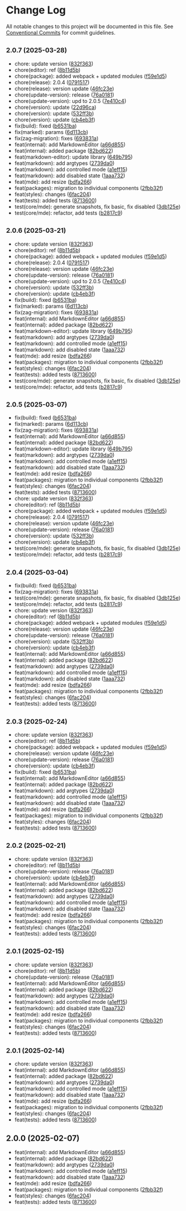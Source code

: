# Change Log

All notable changes to this project will be documented in this file.
See [Conventional Commits](https://conventionalcommits.org) for commit guidelines.

## <small>2.0.7 (2025-03-28)</small>

* chore: update version ([832f363](https://gitlab.optimacros.com/fe/ui-kit/commit/832f363))
* chore(editor): ref ([8b11d5b](https://gitlab.optimacros.com/fe/ui-kit/commit/8b11d5b))
* chore(package): added webpack + updated modules ([f59e1d5](https://gitlab.optimacros.com/fe/ui-kit/commit/f59e1d5))
* chore(release): 2.0.4 ([0791517](https://gitlab.optimacros.com/fe/ui-kit/commit/0791517))
* chore(release): version update ([46fc23e](https://gitlab.optimacros.com/fe/ui-kit/commit/46fc23e))
* chore(update-version): release ([76a0181](https://gitlab.optimacros.com/fe/ui-kit/commit/76a0181))
* chore(update-version): upd to 2.0.5 ([7e410c4](https://gitlab.optimacros.com/fe/ui-kit/commit/7e410c4))
* chore(version): update ([22d96ca](https://gitlab.optimacros.com/fe/ui-kit/commit/22d96ca))
* chore(version): update ([532ff3b](https://gitlab.optimacros.com/fe/ui-kit/commit/532ff3b))
* chore(version): update ([cb4eb3f](https://gitlab.optimacros.com/fe/ui-kit/commit/cb4eb3f))
* fix(build): fixed ([b6531ba](https://gitlab.optimacros.com/fe/ui-kit/commit/b6531ba))
* fix(marked): params ([6d113cb](https://gitlab.optimacros.com/fe/ui-kit/commit/6d113cb))
* fix(zag-migration): fixes ([693831a](https://gitlab.optimacros.com/fe/ui-kit/commit/693831a))
* feat(internal): add MarkdownEditor ([a66d855](https://gitlab.optimacros.com/fe/ui-kit/commit/a66d855))
* feat(internal): added package ([82bd622](https://gitlab.optimacros.com/fe/ui-kit/commit/82bd622))
* feat(markdown-editor): update library ([649b795](https://gitlab.optimacros.com/fe/ui-kit/commit/649b795))
* feat(markdown): add argtypes ([2739da0](https://gitlab.optimacros.com/fe/ui-kit/commit/2739da0))
* feat(markdown): add controlled mode ([a1eff15](https://gitlab.optimacros.com/fe/ui-kit/commit/a1eff15))
* feat(markdown): add disabled state ([1aaa732](https://gitlab.optimacros.com/fe/ui-kit/commit/1aaa732))
* feat(mde): add resize ([bdfa266](https://gitlab.optimacros.com/fe/ui-kit/commit/bdfa266))
* feat(packages): migration to individual components ([2fbb32f](https://gitlab.optimacros.com/fe/ui-kit/commit/2fbb32f))
* feat(styles): changes ([6fac204](https://gitlab.optimacros.com/fe/ui-kit/commit/6fac204))
* feat(tests): added tests ([8713600](https://gitlab.optimacros.com/fe/ui-kit/commit/8713600))
* test(core/mde): generate snapshots, fix basic, fix disabled ([3db125e](https://gitlab.optimacros.com/fe/ui-kit/commit/3db125e))
* test(core/mde): refactor, add tests ([b2817c9](https://gitlab.optimacros.com/fe/ui-kit/commit/b2817c9))





## <small>2.0.6 (2025-03-21)</small>

* chore: update version ([832f363](https://gitlab.optimacros.com/fe/ui-kit/commit/832f363))
* chore(editor): ref ([8b11d5b](https://gitlab.optimacros.com/fe/ui-kit/commit/8b11d5b))
* chore(package): added webpack + updated modules ([f59e1d5](https://gitlab.optimacros.com/fe/ui-kit/commit/f59e1d5))
* chore(release): 2.0.4 ([0791517](https://gitlab.optimacros.com/fe/ui-kit/commit/0791517))
* chore(release): version update ([46fc23e](https://gitlab.optimacros.com/fe/ui-kit/commit/46fc23e))
* chore(update-version): release ([76a0181](https://gitlab.optimacros.com/fe/ui-kit/commit/76a0181))
* chore(update-version): upd to 2.0.5 ([7e410c4](https://gitlab.optimacros.com/fe/ui-kit/commit/7e410c4))
* chore(version): update ([532ff3b](https://gitlab.optimacros.com/fe/ui-kit/commit/532ff3b))
* chore(version): update ([cb4eb3f](https://gitlab.optimacros.com/fe/ui-kit/commit/cb4eb3f))
* fix(build): fixed ([b6531ba](https://gitlab.optimacros.com/fe/ui-kit/commit/b6531ba))
* fix(marked): params ([6d113cb](https://gitlab.optimacros.com/fe/ui-kit/commit/6d113cb))
* fix(zag-migration): fixes ([693831a](https://gitlab.optimacros.com/fe/ui-kit/commit/693831a))
* feat(internal): add MarkdownEditor ([a66d855](https://gitlab.optimacros.com/fe/ui-kit/commit/a66d855))
* feat(internal): added package ([82bd622](https://gitlab.optimacros.com/fe/ui-kit/commit/82bd622))
* feat(markdown-editor): update library ([649b795](https://gitlab.optimacros.com/fe/ui-kit/commit/649b795))
* feat(markdown): add argtypes ([2739da0](https://gitlab.optimacros.com/fe/ui-kit/commit/2739da0))
* feat(markdown): add controlled mode ([a1eff15](https://gitlab.optimacros.com/fe/ui-kit/commit/a1eff15))
* feat(markdown): add disabled state ([1aaa732](https://gitlab.optimacros.com/fe/ui-kit/commit/1aaa732))
* feat(mde): add resize ([bdfa266](https://gitlab.optimacros.com/fe/ui-kit/commit/bdfa266))
* feat(packages): migration to individual components ([2fbb32f](https://gitlab.optimacros.com/fe/ui-kit/commit/2fbb32f))
* feat(styles): changes ([6fac204](https://gitlab.optimacros.com/fe/ui-kit/commit/6fac204))
* feat(tests): added tests ([8713600](https://gitlab.optimacros.com/fe/ui-kit/commit/8713600))
* test(core/mde): generate snapshots, fix basic, fix disabled ([3db125e](https://gitlab.optimacros.com/fe/ui-kit/commit/3db125e))
* test(core/mde): refactor, add tests ([b2817c9](https://gitlab.optimacros.com/fe/ui-kit/commit/b2817c9))





## <small>2.0.5 (2025-03-07)</small>

* fix(build): fixed ([b6531ba](https://gitlab.optimacros.com/fe/ui-kit/commit/b6531ba))
* fix(marked): params ([6d113cb](https://gitlab.optimacros.com/fe/ui-kit/commit/6d113cb))
* fix(zag-migration): fixes ([693831a](https://gitlab.optimacros.com/fe/ui-kit/commit/693831a))
* feat(internal): add MarkdownEditor ([a66d855](https://gitlab.optimacros.com/fe/ui-kit/commit/a66d855))
* feat(internal): added package ([82bd622](https://gitlab.optimacros.com/fe/ui-kit/commit/82bd622))
* feat(markdown-editor): update library ([649b795](https://gitlab.optimacros.com/fe/ui-kit/commit/649b795))
* feat(markdown): add argtypes ([2739da0](https://gitlab.optimacros.com/fe/ui-kit/commit/2739da0))
* feat(markdown): add controlled mode ([a1eff15](https://gitlab.optimacros.com/fe/ui-kit/commit/a1eff15))
* feat(markdown): add disabled state ([1aaa732](https://gitlab.optimacros.com/fe/ui-kit/commit/1aaa732))
* feat(mde): add resize ([bdfa266](https://gitlab.optimacros.com/fe/ui-kit/commit/bdfa266))
* feat(packages): migration to individual components ([2fbb32f](https://gitlab.optimacros.com/fe/ui-kit/commit/2fbb32f))
* feat(styles): changes ([6fac204](https://gitlab.optimacros.com/fe/ui-kit/commit/6fac204))
* feat(tests): added tests ([8713600](https://gitlab.optimacros.com/fe/ui-kit/commit/8713600))
* chore: update version ([832f363](https://gitlab.optimacros.com/fe/ui-kit/commit/832f363))
* chore(editor): ref ([8b11d5b](https://gitlab.optimacros.com/fe/ui-kit/commit/8b11d5b))
* chore(package): added webpack + updated modules ([f59e1d5](https://gitlab.optimacros.com/fe/ui-kit/commit/f59e1d5))
* chore(release): 2.0.4 ([0791517](https://gitlab.optimacros.com/fe/ui-kit/commit/0791517))
* chore(release): version update ([46fc23e](https://gitlab.optimacros.com/fe/ui-kit/commit/46fc23e))
* chore(update-version): release ([76a0181](https://gitlab.optimacros.com/fe/ui-kit/commit/76a0181))
* chore(version): update ([532ff3b](https://gitlab.optimacros.com/fe/ui-kit/commit/532ff3b))
* chore(version): update ([cb4eb3f](https://gitlab.optimacros.com/fe/ui-kit/commit/cb4eb3f))
* test(core/mde): generate snapshots, fix basic, fix disabled ([3db125e](https://gitlab.optimacros.com/fe/ui-kit/commit/3db125e))
* test(core/mde): refactor, add tests ([b2817c9](https://gitlab.optimacros.com/fe/ui-kit/commit/b2817c9))





## <small>2.0.4 (2025-03-04)</small>

* fix(build): fixed ([b6531ba](https://gitlab.optimacros.com/fe/ui-kit/commit/b6531ba))
* fix(zag-migration): fixes ([693831a](https://gitlab.optimacros.com/fe/ui-kit/commit/693831a))
* test(core/mde): generate snapshots, fix basic, fix disabled ([3db125e](https://gitlab.optimacros.com/fe/ui-kit/commit/3db125e))
* test(core/mde): refactor, add tests ([b2817c9](https://gitlab.optimacros.com/fe/ui-kit/commit/b2817c9))
* chore: update version ([832f363](https://gitlab.optimacros.com/fe/ui-kit/commit/832f363))
* chore(editor): ref ([8b11d5b](https://gitlab.optimacros.com/fe/ui-kit/commit/8b11d5b))
* chore(package): added webpack + updated modules ([f59e1d5](https://gitlab.optimacros.com/fe/ui-kit/commit/f59e1d5))
* chore(release): version update ([46fc23e](https://gitlab.optimacros.com/fe/ui-kit/commit/46fc23e))
* chore(update-version): release ([76a0181](https://gitlab.optimacros.com/fe/ui-kit/commit/76a0181))
* chore(version): update ([532ff3b](https://gitlab.optimacros.com/fe/ui-kit/commit/532ff3b))
* chore(version): update ([cb4eb3f](https://gitlab.optimacros.com/fe/ui-kit/commit/cb4eb3f))
* feat(internal): add MarkdownEditor ([a66d855](https://gitlab.optimacros.com/fe/ui-kit/commit/a66d855))
* feat(internal): added package ([82bd622](https://gitlab.optimacros.com/fe/ui-kit/commit/82bd622))
* feat(markdown): add argtypes ([2739da0](https://gitlab.optimacros.com/fe/ui-kit/commit/2739da0))
* feat(markdown): add controlled mode ([a1eff15](https://gitlab.optimacros.com/fe/ui-kit/commit/a1eff15))
* feat(markdown): add disabled state ([1aaa732](https://gitlab.optimacros.com/fe/ui-kit/commit/1aaa732))
* feat(mde): add resize ([bdfa266](https://gitlab.optimacros.com/fe/ui-kit/commit/bdfa266))
* feat(packages): migration to individual components ([2fbb32f](https://gitlab.optimacros.com/fe/ui-kit/commit/2fbb32f))
* feat(styles): changes ([6fac204](https://gitlab.optimacros.com/fe/ui-kit/commit/6fac204))
* feat(tests): added tests ([8713600](https://gitlab.optimacros.com/fe/ui-kit/commit/8713600))





## <small>2.0.3 (2025-02-24)</small>

* chore: update version ([832f363](https://gitlab.optimacros.com/fe/ui-kit/commit/832f363))
* chore(editor): ref ([8b11d5b](https://gitlab.optimacros.com/fe/ui-kit/commit/8b11d5b))
* chore(package): added webpack + updated modules ([f59e1d5](https://gitlab.optimacros.com/fe/ui-kit/commit/f59e1d5))
* chore(release): version update ([46fc23e](https://gitlab.optimacros.com/fe/ui-kit/commit/46fc23e))
* chore(update-version): release ([76a0181](https://gitlab.optimacros.com/fe/ui-kit/commit/76a0181))
* chore(version): update ([cb4eb3f](https://gitlab.optimacros.com/fe/ui-kit/commit/cb4eb3f))
* fix(build): fixed ([b6531ba](https://gitlab.optimacros.com/fe/ui-kit/commit/b6531ba))
* feat(internal): add MarkdownEditor ([a66d855](https://gitlab.optimacros.com/fe/ui-kit/commit/a66d855))
* feat(internal): added package ([82bd622](https://gitlab.optimacros.com/fe/ui-kit/commit/82bd622))
* feat(markdown): add argtypes ([2739da0](https://gitlab.optimacros.com/fe/ui-kit/commit/2739da0))
* feat(markdown): add controlled mode ([a1eff15](https://gitlab.optimacros.com/fe/ui-kit/commit/a1eff15))
* feat(markdown): add disabled state ([1aaa732](https://gitlab.optimacros.com/fe/ui-kit/commit/1aaa732))
* feat(mde): add resize ([bdfa266](https://gitlab.optimacros.com/fe/ui-kit/commit/bdfa266))
* feat(packages): migration to individual components ([2fbb32f](https://gitlab.optimacros.com/fe/ui-kit/commit/2fbb32f))
* feat(styles): changes ([6fac204](https://gitlab.optimacros.com/fe/ui-kit/commit/6fac204))
* feat(tests): added tests ([8713600](https://gitlab.optimacros.com/fe/ui-kit/commit/8713600))





## <small>2.0.2 (2025-02-21)</small>

* chore: update version ([832f363](https://gitlab.optimacros.com/fe/ui-kit/commit/832f363))
* chore(editor): ref ([8b11d5b](https://gitlab.optimacros.com/fe/ui-kit/commit/8b11d5b))
* chore(update-version): release ([76a0181](https://gitlab.optimacros.com/fe/ui-kit/commit/76a0181))
* chore(version): update ([cb4eb3f](https://gitlab.optimacros.com/fe/ui-kit/commit/cb4eb3f))
* feat(internal): add MarkdownEditor ([a66d855](https://gitlab.optimacros.com/fe/ui-kit/commit/a66d855))
* feat(internal): added package ([82bd622](https://gitlab.optimacros.com/fe/ui-kit/commit/82bd622))
* feat(markdown): add argtypes ([2739da0](https://gitlab.optimacros.com/fe/ui-kit/commit/2739da0))
* feat(markdown): add controlled mode ([a1eff15](https://gitlab.optimacros.com/fe/ui-kit/commit/a1eff15))
* feat(markdown): add disabled state ([1aaa732](https://gitlab.optimacros.com/fe/ui-kit/commit/1aaa732))
* feat(mde): add resize ([bdfa266](https://gitlab.optimacros.com/fe/ui-kit/commit/bdfa266))
* feat(packages): migration to individual components ([2fbb32f](https://gitlab.optimacros.com/fe/ui-kit/commit/2fbb32f))
* feat(styles): changes ([6fac204](https://gitlab.optimacros.com/fe/ui-kit/commit/6fac204))
* feat(tests): added tests ([8713600](https://gitlab.optimacros.com/fe/ui-kit/commit/8713600))





## <small>2.0.1 (2025-02-15)</small>

* chore: update version ([832f363](https://gitlab.optimacros.com/fe/ui-kit/commit/832f363))
* chore(editor): ref ([8b11d5b](https://gitlab.optimacros.com/fe/ui-kit/commit/8b11d5b))
* chore(update-version): release ([76a0181](https://gitlab.optimacros.com/fe/ui-kit/commit/76a0181))
* feat(internal): add MarkdownEditor ([a66d855](https://gitlab.optimacros.com/fe/ui-kit/commit/a66d855))
* feat(internal): added package ([82bd622](https://gitlab.optimacros.com/fe/ui-kit/commit/82bd622))
* feat(markdown): add argtypes ([2739da0](https://gitlab.optimacros.com/fe/ui-kit/commit/2739da0))
* feat(markdown): add controlled mode ([a1eff15](https://gitlab.optimacros.com/fe/ui-kit/commit/a1eff15))
* feat(markdown): add disabled state ([1aaa732](https://gitlab.optimacros.com/fe/ui-kit/commit/1aaa732))
* feat(mde): add resize ([bdfa266](https://gitlab.optimacros.com/fe/ui-kit/commit/bdfa266))
* feat(packages): migration to individual components ([2fbb32f](https://gitlab.optimacros.com/fe/ui-kit/commit/2fbb32f))
* feat(styles): changes ([6fac204](https://gitlab.optimacros.com/fe/ui-kit/commit/6fac204))
* feat(tests): added tests ([8713600](https://gitlab.optimacros.com/fe/ui-kit/commit/8713600))





## <small>2.0.1 (2025-02-14)</small>

* chore: update version ([832f363](https://gitlab.optimacros.com/fe/ui-kit/commit/832f363))
* feat(internal): add MarkdownEditor ([a66d855](https://gitlab.optimacros.com/fe/ui-kit/commit/a66d855))
* feat(internal): added package ([82bd622](https://gitlab.optimacros.com/fe/ui-kit/commit/82bd622))
* feat(markdown): add argtypes ([2739da0](https://gitlab.optimacros.com/fe/ui-kit/commit/2739da0))
* feat(markdown): add controlled mode ([a1eff15](https://gitlab.optimacros.com/fe/ui-kit/commit/a1eff15))
* feat(markdown): add disabled state ([1aaa732](https://gitlab.optimacros.com/fe/ui-kit/commit/1aaa732))
* feat(mde): add resize ([bdfa266](https://gitlab.optimacros.com/fe/ui-kit/commit/bdfa266))
* feat(packages): migration to individual components ([2fbb32f](https://gitlab.optimacros.com/fe/ui-kit/commit/2fbb32f))
* feat(styles): changes ([6fac204](https://gitlab.optimacros.com/fe/ui-kit/commit/6fac204))
* feat(tests): added tests ([8713600](https://gitlab.optimacros.com/fe/ui-kit/commit/8713600))





## 2.0.0 (2025-02-07)

* feat(internal): add MarkdownEditor ([a66d855](https://gitlab.optimacros.com/fe/ui-kit/commit/a66d855))
* feat(internal): added package ([82bd622](https://gitlab.optimacros.com/fe/ui-kit/commit/82bd622))
* feat(markdown): add argtypes ([2739da0](https://gitlab.optimacros.com/fe/ui-kit/commit/2739da0))
* feat(markdown): add controlled mode ([a1eff15](https://gitlab.optimacros.com/fe/ui-kit/commit/a1eff15))
* feat(markdown): add disabled state ([1aaa732](https://gitlab.optimacros.com/fe/ui-kit/commit/1aaa732))
* feat(mde): add resize ([bdfa266](https://gitlab.optimacros.com/fe/ui-kit/commit/bdfa266))
* feat(packages): migration to individual components ([2fbb32f](https://gitlab.optimacros.com/fe/ui-kit/commit/2fbb32f))
* feat(styles): changes ([6fac204](https://gitlab.optimacros.com/fe/ui-kit/commit/6fac204))
* feat(tests): added tests ([8713600](https://gitlab.optimacros.com/fe/ui-kit/commit/8713600))
